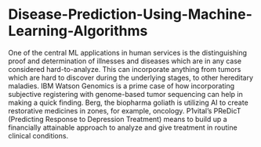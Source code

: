 # Disease-Prediction-Using-Machine-Learning-Algorithms
One of the central ML applications in human services is the distinguishing proof and determination of illnesses and diseases which are in any case considered hard-to-analyze.
This can incorporate anything from tumors which are hard to discover during the underlying stages, to other hereditary maladies. IBM Watson Genomics is a prime case
of how incorporating subjective registering with genome-based tumor sequencing can
help in making a quick finding. Berg, the biopharma goliath is utilizing AI to create
restorative medicines in zones, for example, oncology. P1vital’s PReDicT (Predicting
Response to Depression Treatment) means to build up a financially attainable approach
to analyze and give treatment in routine clinical conditions.
